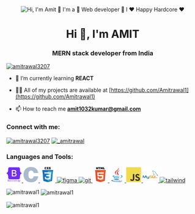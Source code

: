 <p align="center">
  <img src="https://github.com/matyo91/matyo91/raw/main/assets/github.gif" 
       alt="Hi, I'm Amit 👋 I'm a 🚀 Web developer 🚀 I ❤️ Happy Hardcore ❤️" 
       style="width: 100%; height: 300px; object-fit: cover;">
</p>


<h1 align="center">Hi 👋, I'm AMIT</h1>
<h3 align="center">MERN stack developer from India</h3>

<p align="left"> <a href="https://twitter.com/amitrawal3207" target="blank"><img src="https://img.shields.io/twitter/follow/amitrawal3207?logo=twitter&style=for-the-badge" alt="amitrawal3207" /></a> </p>

- 🌱 I’m currently learning **REACT**

- 👨‍💻 All of my projects are available at [https://github.com/Amitrawal1](https://github.com/Amitrawal1)

- 📫 How to reach me **amit1032kumar@gmail.com**

<h3 align="left">Connect with me:</h3>
<p align="left">
<a href="https://twitter.com/amitrawal3207" target="blank"><img align="center" src="https://raw.githubusercontent.com/rahuldkjain/github-profile-readme-generator/master/src/images/icons/Social/twitter.svg" alt="amitrawal3207" height="30" width="40" /></a>
<a href="https://instagram.com/_amitrawal" target="blank"><img align="center" src="https://raw.githubusercontent.com/rahuldkjain/github-profile-readme-generator/master/src/images/icons/Social/instagram.svg" alt="_amitrawal" height="30" width="40" /></a>
</p>

<h3 align="left">Languages and Tools:</h3>
<p align="left"> <a href="https://getbootstrap.com" target="_blank" rel="noreferrer"> <img src="https://raw.githubusercontent.com/devicons/devicon/master/icons/bootstrap/bootstrap-plain-wordmark.svg" alt="bootstrap" width="40" height="40"/> </a> <a href="https://www.cprogramming.com/" target="_blank" rel="noreferrer"> <img src="https://raw.githubusercontent.com/devicons/devicon/master/icons/c/c-original.svg" alt="c" width="40" height="40"/> </a> <a href="https://www.w3schools.com/css/" target="_blank" rel="noreferrer"> <img src="https://raw.githubusercontent.com/devicons/devicon/master/icons/css3/css3-original-wordmark.svg" alt="css3" width="40" height="40"/> </a> <a href="https://www.figma.com/" target="_blank" rel="noreferrer"> <img src="https://www.vectorlogo.zone/logos/figma/figma-icon.svg" alt="figma" width="40" height="40"/> </a> <a href="https://git-scm.com/" target="_blank" rel="noreferrer"> <img src="https://www.vectorlogo.zone/logos/git-scm/git-scm-icon.svg" alt="git" width="40" height="40"/> </a> <a href="https://www.w3.org/html/" target="_blank" rel="noreferrer"> <img src="https://raw.githubusercontent.com/devicons/devicon/master/icons/html5/html5-original-wordmark.svg" alt="html5" width="40" height="40"/> </a> <a href="https://www.java.com" target="_blank" rel="noreferrer"> <img src="https://raw.githubusercontent.com/devicons/devicon/master/icons/java/java-original.svg" alt="java" width="40" height="40"/> </a> <a href="https://developer.mozilla.org/en-US/docs/Web/JavaScript" target="_blank" rel="noreferrer"> <img src="https://raw.githubusercontent.com/devicons/devicon/master/icons/javascript/javascript-original.svg" alt="javascript" width="40" height="40"/> </a> <a href="https://www.mysql.com/" target="_blank" rel="noreferrer"> <img src="https://raw.githubusercontent.com/devicons/devicon/master/icons/mysql/mysql-original-wordmark.svg" alt="mysql" width="40" height="40"/> </a> <a href="https://tailwindcss.com/" target="_blank" rel="noreferrer"> <img src="https://www.vectorlogo.zone/logos/tailwindcss/tailwindcss-icon.svg" alt="tailwind" width="40" height="40"/> </a> </p>

<p><img align="left" src="https://github-readme-stats.vercel.app/api/top-langs?username=amitrawal1&show_icons=true&locale=en&layout=compact" alt="amitrawal1" /></p>

<p>&nbsp;<img align="center" src="https://github-readme-stats.vercel.app/api?username=amitrawal1&show_icons=true&locale=en" alt="amitrawal1" /></p>

<p><img align="center" src="https://github-readme-streak-stats.herokuapp.com/?user=amitrawal1&" alt="amitrawal1" /></p>
